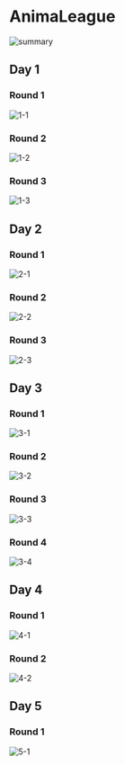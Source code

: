 # AnimaLeague

<!-- START_SECTION: summary -->
![summary](./summary.svg)
<!-- END_SECTION: summary -->

<!-- START_SECTION: day -->
## Day 1

### Round 1

![1-1](record/1-1.svg)

### Round 2

![1-2](record/1-2.svg)

### Round 3

![1-3](record/1-3.svg)

## Day 2

### Round 1

![2-1](record/2-1.svg)

### Round 2

![2-2](record/2-2.svg)

### Round 3

![2-3](record/2-3.svg)

## Day 3

### Round 1

![3-1](record/3-1.svg)

### Round 2

![3-2](record/3-2.svg)

### Round 3

![3-3](record/3-3.svg)

### Round 4

![3-4](record/3-4.svg)

## Day 4

### Round 1

![4-1](record/4-1.svg)

### Round 2

![4-2](record/4-2.svg)

## Day 5

### Round 1

![5-1](record/5-1.svg)
<!-- END_SECTION: day -->
